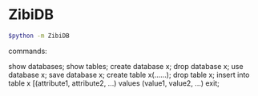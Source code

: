 # ZibiDB

```bash
$python -m ZibiDB
```

commands:

show databases;
show tables;
create database x;
drop database x;
use database x;
save database x;
create table x(......);
drop table x;
insert into table x [(attribute1, attribute2, ...) values (value1, value2, ...)
exit;



